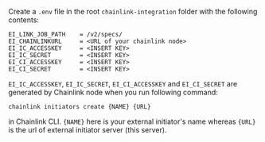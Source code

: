 Create a `.env` file in the root `chainlink-integration` folder with the following contents:

```
EI_LINK_JOB_PATH    = /v2/specs/
EI_CHAINLINKURL     = <URL of your chainlink node>
EI_IC_ACCESSKEY     = <INSERT KEY>
EI_IC_SECRET        = <INSERT KEY>
EI_CI_ACCESSKEY     = <INSERT KEY>
EI_CI_SECRET        = <INSERT KEY>
```

`EI_IC_ACCESSKEY`, `EI_IC_SECRET`, `EI_CI_ACCESSKEY` and `EI_CI_SECRET` are generated by Chainlink node when you run following command:

```
chainlink initiators create {NAME} {URL}
```
in Chainlink CLI. `{NAME}` here is your external initiator's name whereas `{URL}` is the url of external initiator server (this server).